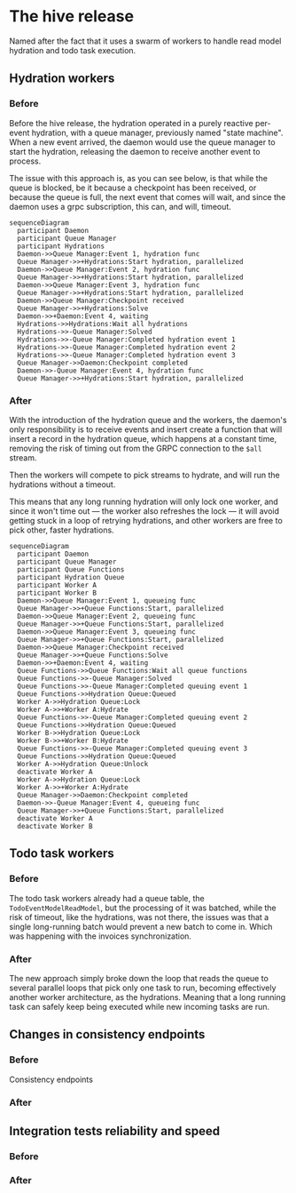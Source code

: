# The hive release
Named after the fact that it uses a swarm of workers to handle read model hydration and todo task execution.

## Hydration workers
### Before
Before the hive release, the hydration operated in a purely reactive per-event hydration, with a queue manager, previously named "state machine". When a new event arrived, the daemon would use the queue manager to start the hydration, releasing the daemon to receive another event to process.

The issue with this approach is, as you can see below, is that while the queue is blocked, be it because a checkpoint has been received, or because the queue is full, the next event that comes will wait, and since the daemon uses a grpc subscription, this can, and will, timeout.
```mermaid
sequenceDiagram
  participant Daemon
  participant Queue Manager
  participant Hydrations
  Daemon->>Queue Manager:Event 1, hydration func
  Queue Manager->>+Hydrations:Start hydration, parallelized
  Daemon->>Queue Manager:Event 2, hydration func
  Queue Manager->>+Hydrations:Start hydration, parallelized
  Daemon->>Queue Manager:Event 3, hydration func
  Queue Manager->>+Hydrations:Start hydration, parallelized
  Daemon->>Queue Manager:Checkpoint received
  Queue Manager->>+Hydrations:Solve
  Daemon->>+Daemon:Event 4, waiting
  Hydrations->>Hydrations:Wait all hydrations
  Hydrations->>-Queue Manager:Solved
  Hydrations->>-Queue Manager:Completed hydration event 1
  Hydrations->>-Queue Manager:Completed hydration event 2
  Hydrations->>-Queue Manager:Completed hydration event 3
  Queue Manager->>Daemon:Checkpoint completed
  Daemon->>-Queue Manager:Event 4, hydration func
  Queue Manager->>+Hydrations:Start hydration, parallelized
```
### After
With the introduction of the hydration queue and the workers, the daemon's only responsibility is to receive events and insert create a function that will insert a record in the hydration queue, which happens at a constant time, removing the risk of timing out from the GRPC connection to the `$all` stream.

Then the workers will compete to pick streams to hydrate, and will run the hydrations without a timeout.

This means that any long running hydration will only lock one worker, and since it won't time out — the worker also refreshes the lock — it will avoid getting stuck in a loop of retrying hydrations, and other workers are free to pick other, faster hydrations.
```mermaid
sequenceDiagram
  participant Daemon
  participant Queue Manager
  participant Queue Functions
  participant Hydration Queue
  participant Worker A
  participant Worker B
  Daemon->>Queue Manager:Event 1, queueing func
  Queue Manager->>+Queue Functions:Start, parallelized
  Daemon->>Queue Manager:Event 2, queueing func
  Queue Manager->>+Queue Functions:Start, parallelized
  Daemon->>Queue Manager:Event 3, queueing func
  Queue Manager->>+Queue Functions:Start, parallelized
  Daemon->>Queue Manager:Checkpoint received
  Queue Manager->>+Queue Functions:Solve
  Daemon->>+Daemon:Event 4, waiting
  Queue Functions->>Queue Functions:Wait all queue functions
  Queue Functions->>-Queue Manager:Solved
  Queue Functions->>-Queue Manager:Completed queuing event 1
  Queue Functions->>Hydration Queue:Queued
  Worker A->>Hydration Queue:Lock
  Worker A->>+Worker A:Hydrate
  Queue Functions->>-Queue Manager:Completed queuing event 2
  Queue Functions->>Hydration Queue:Queued
  Worker B->>Hydration Queue:Lock
  Worker B->>+Worker B:Hydrate
  Queue Functions->>-Queue Manager:Completed queuing event 3
  Queue Functions->>Hydration Queue:Queued
  Worker A->>Hydration Queue:Unlock
  deactivate Worker A
  Worker A->>Hydration Queue:Lock
  Worker A->>+Worker A:Hydrate
  Queue Manager->>Daemon:Checkpoint completed
  Daemon->>-Queue Manager:Event 4, queueing func
  Queue Manager->>+Queue Functions:Start, parallelized
  deactivate Worker A
  deactivate Worker B
```
## Todo task workers
### Before
The todo task workers already had a queue table, the `TodoEventModelReadModel`, but the processing of it was batched, while the risk of timeout, like the hydrations, was not there, the issues was that a single long-running batch would prevent a new batch to come in. Which was happening with the invoices synchronization.
### After
The new approach simply broke down the loop that reads the queue to several parallel loops that pick only one task to run, becoming effectively another worker architecture, as the hydrations. Meaning that a long running task can safely keep being executed while new incoming tasks are run.
## Changes in consistency endpoints
### Before
Consistency endpoints
### After
## Integration tests reliability and speed
### Before
### After